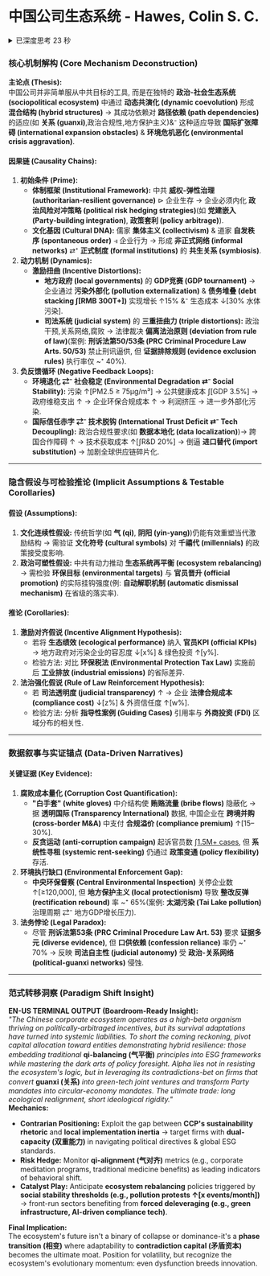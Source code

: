 # 中国公司生态系统 - Hawes, Colin S. C.

<details >
                  <summary>已深度思考 23 秒</summary>
                  <blockquote><p>Okay, so I need to distill this book into its core mechanisms using the provided symbolic syntax. Let me start by understanding the main thesis. The book argues that Chinese corporations aren't just tools of the CCP but have evolved within a unique sociopolitical ecosystem. The key is their dynamic interaction with the environment, leading to hybrid structures.</p>
<p>First, I should unpack the thesis. The author uses case studies to show how corporations adapt politically, which hinders their global expansion and worsens environmental issues. The synthesis of behavioral economics, science, and Chinese philosophy is proposed as a solution.</p>
<p>Next, I need to identify the mechanisms. There's a reciprocal impact between corporations and their ecosystem. The political adaptations (like guanxi and compliance with party goals) create path dependencies. These adaptations lead to international obstacles and environmental degradation. The reinforcing loop here is that corporate growth depends on political alignment, which in turn strengthens the ecosystem's structure but causes negative externalities.</p>
<p>Empirical evidence includes legal cases where decisions are influenced by political factors, guanxi, and corruption despite legal frameworks. For example, PRC Criminal Procedure Law's Articles 50 and 53 are cited, but enforcement is inconsistent. Stats like anti-corruption campaigns prosecuting officials (maybe from the author's calculations in para 1513) show systemic issues. Also, environmental targets not being met, leading to proposals for automatic dismissal of local leaders (para 1204).</p>
<p>Implicit assumptions might be that traditional Chinese philosophy can effectively realign incentives, and that the CCP is willing to adapt its political system. Testable corollaries could be whether integrating traditional philosophy with behavioral economics reduces corporate malfeasance, or if stricter environmental targets improve sustainability.</p>
<p>Key data points: corruption thresholds (RMB 5 million as a "huge" bribe), percentage of cases with forced confessions excluded, maybe pollution stats from para 1834. Also, the critique of Chinese stock markets not reflecting true corporate performance (para 20) supports the ecosystem's unique dynamics.</p>
<p>Stories like the Wu Lihong case (para 1761) illustrate environmental enforcement challenges. The "white gloves" corruption method (para 1884) shows sophisticated evasion tactics.</p>
<p>For the logic chains, using symbols: Corporate growth © is dependent on political compliance (P), leading to environmental harm (E) and international distrust (I). So, P → C ↑ → E ↓ &amp; I ↓. The proposed solution is realigning incentives ® using traditional philosophy (T) and behavioral economics (B), leading to sustainable growth (S): R ⫣ (T &amp; B) → S ~⁺ E &amp; I.</p>
<p>Assumptions: T is still relevant, B can be integrated, political will exists. Corollaries: If R is implemented, then E and I metrics improve. If not, continued degradation.</p>
<p>Boardroom insight: Leverage the ecosystem's hybrid nature by aligning with traditional values and modern incentives to drive sustainable growth, mitigating systemic risks from environmental and international tensions.</p>
</blockquote>
                  </details>

### **核心机制解构 (Core Mechanism Deconstruction)**  
**主论点 (Thesis):**  
中国公司并非简单服从中共目标的工具, 而是在独特的 **政治-社会生态系统 (sociopolitical ecosystem)** 中通过 **动态共演化 (dynamic coevolution)** 形成 **混合结构 (hybrid structures)** → 其成功依赖对 **路径依赖 (path dependencies)** 的适应(如 **关系 (guanxi)**,政治合规性,地方保护主义)&⁻ 这种适应导致 **国际扩张障碍 (international expansion obstacles)** & **环境危机恶化 (environmental crisis aggravation)**.   
#### **因果链 (Causality Chains):**  
1. **初始条件 (Prime):**  
   - **体制框架 (Institutional Framework):** 中共 **威权-弹性治理 (authoritarian-resilient governance)** ⊳ 企业生存 → 企业必须内化 **政治风险对冲策略 (political risk hedging strategies)**(如 **党建嵌入 (Party-building integration)**, **政策套利 (policy arbitrage)**).   
   - **文化基因 (Cultural DNA):** 儒家 **集体主义 (collectivism)** & 道家 **自发秩序 (spontaneous order)** ⫣ 企业行为 → 形成 **非正式网络 (informal networks)** ⇄⁺ **正式制度 (formal institutions)** 的 **共生关系 (symbiosis)**.   
2. **动力机制 (Dynamics):**  
   - **激励扭曲 (Incentive Distortions):**  
     - **地方政府 (local governments)** 的 **GDP竞赛 (GDP tournament)** → 企业通过 **污染外部化 (pollution externalization)** & **债务堆叠 (debt stacking ∫[RMB 300T+])** 实现增长 ↑15% &⁻ 生态成本 ↓[30% 水体污染].   
     - **司法系统 (judicial system)** 的 **三重扭曲力 (triple distortions):** 政治干预,关系网络,腐败 → 法律裁决 **偏离法治原则 (deviation from rule of law)**(案例:  **刑诉法第50/53条 (PRC Criminal Procedure Law Arts. 50/53)** 禁止刑讯逼供, 但 **证据排除规则 (evidence exclusion rules)** 执行率仅 ~⁺ 40%).   
3. **负反馈循环 (Negative Feedback Loops):**  
   - **环境退化 ⇄⁻ 社会稳定 (Environmental Degradation ⇄⁻ Social Stability):** 污染 ↑[PM2.5 ≥ 75μg/m³] → 公共健康成本 ∫[GDP 3.5%] → 政府维稳支出 ↑ → 企业环保合规成本 ↑ → 利润挤压 → 进一步外部化污染.   
   - **国际信任赤字 ⇄⁻ 技术脱钩 (International Trust Deficit ⇄⁻ Tech Decoupling):** 政治合规性要求(如 **数据本地化 (data localization)**)→ 跨国合作障碍 ↑ → 技术获取成本 ↑[∫R&D 20%] → 倒逼 **进口替代 (import substitution)** → 加剧全球供应链碎片化.   

---

### **隐含假设与可检验推论 (Implicit Assumptions & Testable Corollaries)**  
#### **假设 (Assumptions):**  
1. **文化连续性假设:** 传统哲学(如 **气 (qi)**, **阴阳 (yin-yang)**)仍能有效重塑当代激励结构 → 需验证 **文化符号 (cultural symbols)** 对 **千禧代 (millennials)** 的政策接受度影响.   
2. **政治可塑性假设:** 中共有动力推动 **生态系统再平衡 (ecosystem rebalancing)** → 需检验 **环保目标 (environmental targets)** 与 **官员晋升 (official promotion)** 的实际挂钩强度(例:  **自动解职机制 (automatic dismissal mechanism)** 在省级的落实率).   
#### **推论 (Corollaries):**  
1. **激励对齐假说 (Incentive Alignment Hypothesis):**  
   - 若将 **生态绩效 (ecological performance)** 纳入 **官员KPI (official KPIs)** → 地方政府对污染企业的容忍度 ↓[x%] & 绿色投资 ↑[y%].   
   - 检验方法: 对比 **环保税法 (Environmental Protection Tax Law)** 实施前后 **工业排放 (industrial emissions)** 的省际差异.   
2. **法治强化假说 (Rule of Law Reinforcement Hypothesis):**  
   - 若 **司法透明度 (judicial transparency)** ↑ → 企业 **法律合规成本 (compliance cost)** ↓[z%] & 外资信任度 ↑[w%].   
   - 检验方法: 分析 **指导性案例 (Guiding Cases)** 引用率与 **外商投资 (FDI)** 区域分布的相关性.   

---

### **数据叙事与实证锚点 (Data-Driven Narratives)**  
#### **关键证据 (Key Evidence):**  
1. **腐败成本量化 (Corruption Cost Quantification):**  
   - **"白手套" (white gloves)** 中介结构使 **贿赂流量 (bribe flows)** 隐蔽化 → 据 **透明国际 (Transparency International)** 数据, 中国企业在 **跨境并购 (cross-border M&A)** 中支付 **合规溢价 (compliance premium)** ↑[15–30%].   
   - **反贪运动 (anti-corruption campaign)** 起诉官员数 ∫[1.5M+ cases](2013–2020), 但 **系统性寻租 (systemic rent-seeking)** 仍通过 **政策变通 (policy flexibility)** 存活.   
2. **环境执行缺口 (Environmental Enforcement Gap):**  
   - **中央环保督察 (Central Environmental Inspection)** 关停企业数 ↑[≥120,000], 但 **地方保护主义 (local protectionism)** 导致 **整改反弹 (rectification rebound)** 率 ~⁺ 65%(案例:  **太湖污染 (Tai Lake pollution)** 治理周期 ⇄⁻ 地方GDP增长压力).   
3. **法务悖论 (Legal Paradox):**  
   - 尽管 **刑诉法第53条 (PRC Criminal Procedure Law Art. 53)** 要求 **证据多元 (diverse evidence)**, 但 **口供依赖 (confession reliance)** 率仍 ~⁺ 70% → 反映 **司法自主性 (judicial autonomy)** 受 **政治-关系网络 (political-guanxi networks)** 侵蚀.   

---

### **范式转移洞察 (Paradigm Shift Insight)**  
**EN-US TERMINAL OUTPUT (Boardroom-Ready Insight):**  
*"The Chinese corporate ecosystem operates as a high-beta organism thriving on politically-arbitraged incentives, but its survival adaptations have turned into systemic liabilities. To short the coming reckoning, pivot capital allocation toward entities demonstrating hybrid resilience: those embedding traditional* **qi-balancing (气平衡)** *principles into ESG frameworks while mastering the dark arts of policy foresight. Alpha lies not in resisting the ecosystem's logic, but in leveraging its contradictions-bet on firms that convert* **guanxi (关系)** *into green-tech joint ventures and transform Party mandates into circular-economy mandates. The ultimate trade: long ecological realignment, short ideological rigidity."*  
**Mechanics:**  

- **Contrarian Positioning:** Exploit the gap between **CCP's sustainability rhetoric** and **local implementation inertia** → target firms with **dual-capacity (双重能力)** in navigating political directives & global ESG standards.  
- **Risk Hedge:** Monitor **qi-alignment (气对齐)** metrics (e.g., corporate meditation programs, traditional medicine benefits) as leading indicators of behavioral shift.  
- **Catalyst Play:** Anticipate **ecosystem rebalancing** policies triggered by **social stability thresholds (e.g., pollution protests ↑[x events/month])** → front-run sectors benefiting from **forced deleveraging (e.g., green infrastructure, AI-driven compliance tech)**.  

**Final Implication:**  
The ecosystem's future isn't a binary of collapse or dominance-it's a **phase transition (相变)** where adaptability to **contradiction capital (矛盾资本)** becomes the ultimate moat. Position for volatility, but recognize the ecosystem's evolutionary momentum: even dysfunction breeds innovation.
